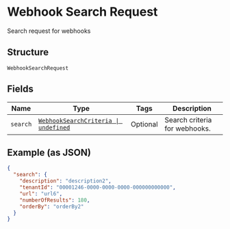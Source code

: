 
# Webhook Search Request

Search request for webhooks

## Structure

`WebhookSearchRequest`

## Fields

| Name | Type | Tags | Description |
|  --- | --- | --- | --- |
| `search` | [`WebhookSearchCriteria \| undefined`](../../doc/models/webhook-search-criteria.md) | Optional | Search criteria for webhooks. |

## Example (as JSON)

```json
{
  "search": {
    "description": "description2",
    "tenantId": "00001246-0000-0000-0000-000000000000",
    "url": "url6",
    "numberOfResults": 180,
    "orderBy": "orderBy2"
  }
}
```

